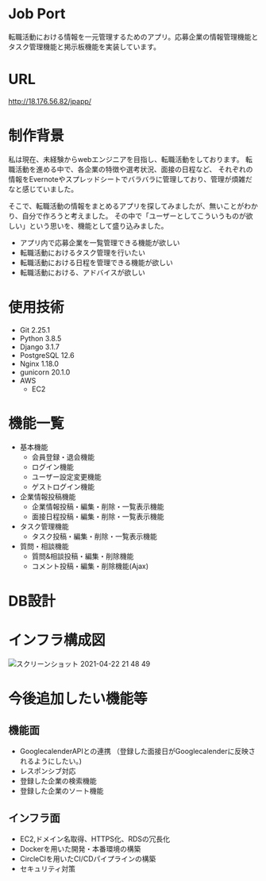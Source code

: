 # Job Port
転職活動における情報を一元管理するためのアプリ。応募企業の情報管理機能とタスク管理機能と掲示板機能を実装しています。

# URL
http://18.176.56.82/jpapp/

# 制作背景
私は現在、未経験からwebエンジニアを目指し、転職活動をしております。
転職活動を進める中で、各企業の特徴や選考状況、面接の日程など、
それぞれの情報をEvernoteやスプレッドシートでバラバラに管理しており、管理が煩雑だなと感じていました。

そこで、転職活動の情報をまとめるアプリを探してみましたが、無いことがわかり、自分で作ろうと考えました。
その中で「ユーザーとしてこういうものが欲しい」という思いを、機能として盛り込みました。
* アプリ内で応募企業を一覧管理できる機能が欲しい
* 転職活動におけるタスク管理を行いたい
* 転職活動における日程を管理できる機能が欲しい
* 転職活動における、アドバイスが欲しい

# 使用技術
* Git   2.25.1
* Python  3.8.5
* Django 3.1.7
* PostgreSQL 12.6
* Nginx 1.18.0
* gunicorn  20.1.0
* AWS
    * EC2

# 機能一覧
* 基本機能
    * 会員登録・退会機能
    * ログイン機能
    * ユーザー設定変更機能
    * ゲストログイン機能
* 企業情報投稿機能
    * 企業情報投稿・編集・削除・一覧表示機能
    * 面接日程投稿・編集・削除・一覧表示機能
* タスク管理機能
    * タスク投稿・編集・削除・一覧表示機能
* 質問・相談機能
    * 質問&相談投稿・編集・削除機能
    * コメント投稿・編集・削除機能(Ajax)

# DB設計

# インフラ構成図
![スクリーンショット 2021-04-22 21 48 49](https://user-images.githubusercontent.com/67609336/115716847-968a0300-a3b4-11eb-8d10-7922008785de.png)

# 今後追加したい機能等
## 機能面

*  GooglecalenderAPIとの連携
（登録した面接日がGooglecalenderに反映されるようにしたい。)
* レスポンシブ対応
* 登録した企業の検索機能
* 登録した企業のソート機能

## インフラ面
* EC2,ドメイン名取得、HTTPS化、RDSの冗長化
* Dockerを用いた開発・本番環境の構築
* CircleCIを用いたCI/CDパイプラインの構築
* セキュリティ対策

